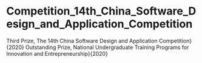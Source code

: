 # Competition_14th_China_Software_Design_and_Application_Competition

Third Prize, The 14th China Software Design and Application Competition}{2020}
Outstanding Prize, National Undergraduate Training Programs for Innovation and Entrepreneurship}{2020}
